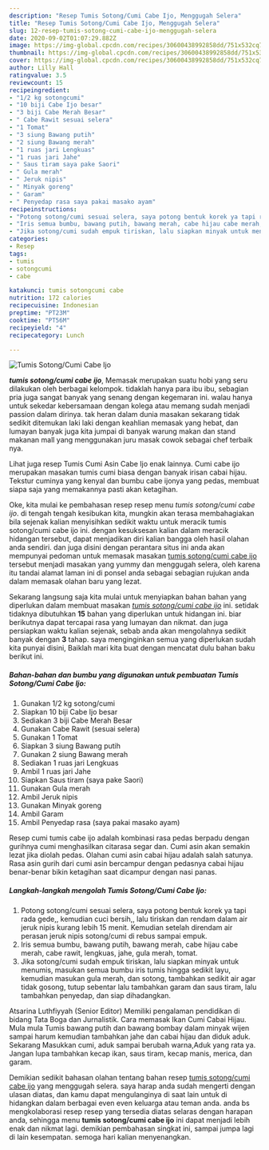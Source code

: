 ```yaml
---
description: "Resep Tumis Sotong/Cumi Cabe Ijo, Menggugah Selera"
title: "Resep Tumis Sotong/Cumi Cabe Ijo, Menggugah Selera"
slug: 12-resep-tumis-sotong-cumi-cabe-ijo-menggugah-selera
date: 2020-09-02T01:07:29.882Z
image: https://img-global.cpcdn.com/recipes/30600438992858dd/751x532cq70/tumis-sotongcumi-cabe-ijo-foto-resep-utama.jpg
thumbnail: https://img-global.cpcdn.com/recipes/30600438992858dd/751x532cq70/tumis-sotongcumi-cabe-ijo-foto-resep-utama.jpg
cover: https://img-global.cpcdn.com/recipes/30600438992858dd/751x532cq70/tumis-sotongcumi-cabe-ijo-foto-resep-utama.jpg
author: Lilly Hall
ratingvalue: 3.5
reviewcount: 15
recipeingredient:
- "1/2 kg sotongcumi"
- "10 biji Cabe Ijo besar"
- "3 biji Cabe Merah Besar"
- " Cabe Rawit sesuai selera"
- "1 Tomat"
- "3 siung Bawang putih"
- "2 siung Bawang merah"
- "1 ruas jari Lengkuas"
- "1 ruas jari Jahe"
- " Saus tiram saya pake Saori"
- " Gula merah"
- " Jeruk nipis"
- " Minyak goreng"
- " Garam"
- " Penyedap rasa saya pakai masako ayam"
recipeinstructions:
- "Potong sotong/cumi sesuai selera, saya potong bentuk korek ya tapi rada gede,, kemudian cuci bersih,, lalu tiriskan dan rendam dalam air jeruk nipis kurang lebih 15 menit. Kemudian setelah direndam air perasan jeruk nipis sotong/cumi di rebus sampai empuk."
- "Iris semua bumbu, bawang putih, bawang merah, cabe hijau cabe merah, cabe rawit, lengkuas, jahe, gula merah, tomat."
- "Jika sotong/cumi sudah empuk tiriskan, lalu siapkan minyak untuk menumis, masukan semua bumbu iris tumis hingga sedikit layu, kemudian masukan gula merah, dan sotong, tambahkan sedikit air agar tidak gosong, tutup sebentar lalu tambahkan garam dan saus tiram, lalu tambahkan penyedap, dan siap dihadangkan."
categories:
- Resep
tags:
- tumis
- sotongcumi
- cabe

katakunci: tumis sotongcumi cabe 
nutrition: 172 calories
recipecuisine: Indonesian
preptime: "PT23M"
cooktime: "PT56M"
recipeyield: "4"
recipecategory: Lunch

---
```



![Tumis Sotong/Cumi Cabe Ijo](https://img-global.cpcdn.com/recipes/30600438992858dd/751x532cq70/tumis-sotongcumi-cabe-ijo-foto-resep-utama.jpg)

<b><i>tumis sotong/cumi cabe ijo</i></b>, Memasak merupakan suatu hobi yang seru dilakukan oleh berbagai kelompok. tidaklah hanya para ibu ibu, sebagian pria juga sangat banyak yang senang dengan kegemaran ini. walau hanya untuk sekedar kebersamaan dengan kolega atau memang sudah menjadi passion dalam dirinya. tak heran dalam dunia masakan sekarang tidak sedikit ditemukan laki laki dengan keahlian memasak yang hebat, dan lumayan banyak juga kita jumpai di banyak warung makan dan stand makanan mall yang menggunakan juru masak cowok sebagai chef terbaik nya.

Lihat juga resep Tumis Cumi Asin Cabe Ijo enak lainnya. Cumi cabe ijo merupakan masakan tumis cumi biasa dengan banyak irisan cabai hijau. Tekstur cuminya yang kenyal dan bumbu cabe ijonya yang pedas, membuat siapa saja yang memakannya pasti akan ketagihan.

Oke, kita mulai ke pembahasan resep resep menu <i>tumis sotong/cumi cabe ijo</i>. di tengah tengah kesibukan kita, mungkin akan terasa membahagiakan bila sejenak kalian menyisihkan sedikit waktu untuk meracik tumis sotong/cumi cabe ijo ini. dengan kesuksesan kalian dalam meracik hidangan tersebut, dapat menjadikan diri kalian bangga oleh hasil olahan anda sendiri. dan juga disini dengan perantara situs ini anda akan mempunyai pedoman untuk memasak masakan <u>tumis sotong/cumi cabe ijo</u> tersebut menjadi masakan yang yummy dan menggugah selera, oleh karena itu tandai alamat laman ini di ponsel anda sebagai sebagian rujukan anda dalam memasak olahan baru yang lezat.


Sekarang langsung saja kita mulai untuk menyiapkan bahan bahan yang diperlukan dalam membuat masakan <u><i>tumis sotong/cumi cabe ijo</i></u> ini. setidak tidaknya dibutuhkan <b>15</b> bahan yang diperlukan untuk hidangan ini. biar berikutnya dapat tercapai rasa yang lumayan dan nikmat. dan juga persiapkan waktu kalian sejenak, sebab anda akan mengolahnya sedikit banyak dengan <b>3</b> tahap. saya menginginkan semua yang diperlukan sudah kita punyai disini, Baiklah mari kita buat dengan mencatat dulu bahan baku berikut ini.

<!--inarticleads1-->

##### Bahan-bahan dan bumbu yang digunakan untuk pembuatan Tumis Sotong/Cumi Cabe Ijo:

1. Gunakan 1/2 kg sotong/cumi
1. Siapkan 10 biji Cabe Ijo besar
1. Sediakan 3 biji Cabe Merah Besar
1. Gunakan  Cabe Rawit (sesuai selera)
1. Gunakan 1 Tomat
1. Siapkan 3 siung Bawang putih
1. Gunakan 2 siung Bawang merah
1. Sediakan 1 ruas jari Lengkuas
1. Ambil 1 ruas jari Jahe
1. Siapkan  Saus tiram (saya pake Saori)
1. Gunakan  Gula merah
1. Ambil  Jeruk nipis
1. Gunakan  Minyak goreng
1. Ambil  Garam
1. Ambil  Penyedap rasa (saya pakai masako ayam)


Resep cumi tumis cabe ijo adalah kombinasi rasa pedas berpadu dengan gurihnya cumi menghasilkan citarasa segar dan. Cumi asin akan semakin lezat jika diolah pedas. Olahan cumi asin cabai hijau adalah salah satunya. Rasa asin gurih dari cumi asin bercampur dengan pedasnya cabai hijau benar-benar bikin ketagihan saat dicampur dengan nasi panas. 

<!--inarticleads2-->

##### Langkah-langkah mengolah Tumis Sotong/Cumi Cabe Ijo:

1. Potong sotong/cumi sesuai selera, saya potong bentuk korek ya tapi rada gede,, kemudian cuci bersih,, lalu tiriskan dan rendam dalam air jeruk nipis kurang lebih 15 menit. Kemudian setelah direndam air perasan jeruk nipis sotong/cumi di rebus sampai empuk.
1. Iris semua bumbu, bawang putih, bawang merah, cabe hijau cabe merah, cabe rawit, lengkuas, jahe, gula merah, tomat.
1. Jika sotong/cumi sudah empuk tiriskan, lalu siapkan minyak untuk menumis, masukan semua bumbu iris tumis hingga sedikit layu, kemudian masukan gula merah, dan sotong, tambahkan sedikit air agar tidak gosong, tutup sebentar lalu tambahkan garam dan saus tiram, lalu tambahkan penyedap, dan siap dihadangkan.


Atsarina Luthfiyyah (Senior Editor) Memiliki pengalaman pendidikan di bidang Tata Boga dan Jurnalistik. Cara memasak Ikan Cumi Cabai Hijau. Mula mula Tumis bawang putih dan bawang bombay dalam minyak wijen sampai harum kemudian tambahkan jahe dan cabai hijau dan diduk aduk. Sekarang Masukkan cumi, aduk sampai berubah warna,Aduk yang rata ya. Jangan lupa tambahkan kecap ikan, saus tiram, kecap manis, merica, dan garam. 

Demikian sedikit bahasan olahan tentang bahan resep <u>tumis sotong/cumi cabe ijo</u> yang menggugah selera. saya harap anda sudah mengerti dengan ulasan diatas, dan kamu dapat mengulanginya di saat lain untuk di hidangkan dalam berbagai even even keluarga atau teman anda. anda bs mengkolaborasi resep resep yang tersedia diatas selaras dengan harapan anda, sehingga menu <b>tumis sotong/cumi cabe ijo</b> ini dapat menjadi lebih enak dan nikmat lagi. demikian pembahasan singkat ini, sampai jumpa lagi di lain kesempatan. semoga hari kalian menyenangkan.
